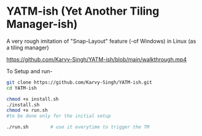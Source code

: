 # YATM-ish (Yet Another Tiling Manager-ish)
A very rough imitation of "Snap-Layout" feature (-of Windows) in Linux (as a tiling manager)

https://github.com/Karvy-Singh/YATM-ish/blob/main/walkthrough.mp4

To Setup and run-
```bash
git clone https://github.com/Karvy-Singh/YATM-ish.git
cd YATM-ish
```
```bash
chmod +x install.sh
./install.sh
chmod +x run.sh
#to be done only for the initial setup
```
```bash
./run.sh        # use it everytime to trigger the TM
```
